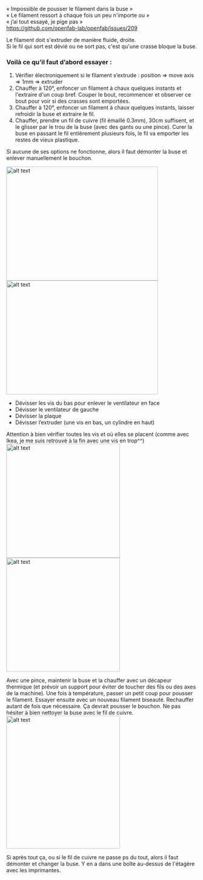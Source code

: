 « Impossible de pousser le filament dans la buse »  
« Le filament ressort à chaque fois un peu n'importe ou »    
« j’ai tout essayé, je pige pas »     
https://github.com/openfab-lab/openfab/issues/209

Le filament doit s'extruder de manière fluide, droite.      
Si le fil qui sort est dévié ou ne sort pas, c'est qu'une crasse bloque la buse.          

### Voilà ce qu’il faut d’abord essayer :
1.	Vérifier électroniquement si le filament s’extrude : position => move axis => 1mm => extruder
2.	Chauffer à 120°, enfoncer un filament à chaux quelques instants et l'extraire d'un coup bref. Couper le bout, recommencer et observer ce bout pour voir si des crasses sont emportées. 
3.	Chauffer à 120°, enfoncer un filament à chaux quelques instants, laisser refroidir la buse et extraire le fil.
4.	Chauffer, prendre un fil de cuivre (fil émaillé 0.3mm), 30cm suffisent, et le glisser par le trou de la buse (avec des gants ou une pince). Curer la buse en passant le fil entièrement plusieurs fois, le fil va emporter les restes de vieux plastique. 

Si aucune de ses options ne fonctionne, alors il faut démonter la buse et enlever manuellement le bouchon.

<img src="https://user-images.githubusercontent.com/25649502/43995717-73f7dd80-9db3-11e8-826e-7600849b1e23.jpg" alt="alt text" width="400" height="300">    <img src="https://user-images.githubusercontent.com/25649502/43995713-73975924-9db3-11e8-815e-10c5009769c0.jpg" alt="alt text" width="400" height="300">

- Dévisser les vis du bas pour enlever le ventilateur en face    
- Dévisser le ventilateur de gauche    
- Dévisser la plaque    
- Dévisser l’extruder (une vis en bas, un cylindre en haut)    

Attention à bien vérifier toutes les vis et où elles se placent (comme avec Ikea, je me suis retrouvé à la fin avec une vis en trop^^)    
<img src="https://user-images.githubusercontent.com/25649502/43995714-73b7bce6-9db3-11e8-974d-62cbf362868d.jpg" alt="alt text" width="300" height="300"> 
<img src="https://user-images.githubusercontent.com/25649502/43995727-bb3d5efe-9db3-11e8-961f-eb3fb3e74777.jpg" alt="alt text" width="300" height="300"> 

Avec une pince, maintenir la buse et la chauffer avec un décapeur thermique (et prévoir un support pour éviter de toucher des fils ou des axes de la machine). 
Une fois à température, passer un petit coup pour pousser le filament. Essayer ensuite avec un nouveau filament biseauté. Rechauffer autant de fois que nécessaire. Ça devrait pousser le bouchon.
Ne pas hésiter à bien nettoyer la buse avec le fil de cuivre.      
<img src="https://user-images.githubusercontent.com/25649502/43995716-73d8303e-9db3-11e8-82af-dd5fc0c2a69d.jpg" alt="alt text" width="300" height="350">  


Si après tout ça, ou si le fil de cuivre ne passe ps du tout, alors il faut démonter et changer la buse. Y en a dans une boîte au-dessus de l'étagère avec les imprimantes.
